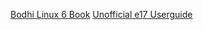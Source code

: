 [Bodhi Linux 6 Book](https://www.smashwords.com/books/view/1086439)
[Unofficial e17 Userguide](https://en.wikibooks.org/wiki/The_Unofficial_Enlightenment_User's_Manual)


